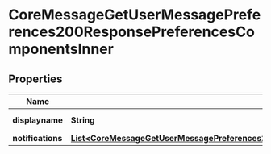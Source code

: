 

# CoreMessageGetUserMessagePreferences200ResponsePreferencesComponentsInner


## Properties

| Name | Type | Description | Notes |
|------------ | ------------- | ------------- | -------------|
|**displayname** | **String** | Display name |  [optional] |
|**notifications** | [**List&lt;CoreMessageGetUserMessagePreferences200ResponsePreferencesComponentsInnerNotificationsInner&gt;**](CoreMessageGetUserMessagePreferences200ResponsePreferencesComponentsInnerNotificationsInner.md) |  |  [optional] |



